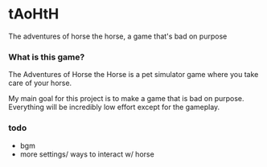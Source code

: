 # tAoHtH
The adventures of horse the horse, a game that's bad on purpose

### What is this game?
The Adventures of Horse the Horse is a pet simulator game where you take care of your horse.

My main goal for this project is to make a game that is bad on purpose. Everything will be incredibly low effort except for the gameplay.

### todo
- bgm
- more settings/ ways to interact w/ horse
